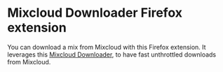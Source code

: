 # Mixcloud Downloader Firefox extension

You can download a mix from Mixcloud with this Firefox extension.
It leverages this [Mixcloud Downloader](http://www.mixcloud-downloader.com/), to
have fast unthrottled downloads from Mixcloud.
